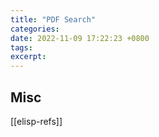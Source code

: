 ```yaml
---
title: "PDF Search"
categories: 
date: 2022-11-09 17:22:23 +0800
tags: 
excerpt: 
---
```







## Misc

[[elisp-refs]]
